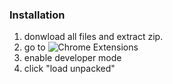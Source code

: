 ### Installation

1. donwload all files and extract zip.
2. go to ![Chrome Extensions](chrome://extensions/)
3. enable developer mode
4. click "load unpacked"
